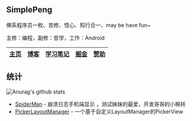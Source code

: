 ## SimplePeng

佛系程序员一枚、苦修、悟心、知行合一、may be have fun~

主修：编程，副修：哲学，工作：Android 

| [主页](https://www.simplepeng.com) | [博客](https://www.simplepeng.com/blog) | [学习笔记](https://www.simplepeng.com/KeepLearning) | [掘金](https://juejin.cn/user/641770519265832) | [赞助](https://simplepeng.com/merge_pay_code) |
| ---------------------------------- | --------------------------------------- | --------------------------------------------------- | ---------------------------------------------- | --------------------------------------------- |

## 统计

![Anurag's github stats](https://github-readme-stats.vercel.app/api?username=simplepeng&count_private=true)

* [SpiderMan](https://github.com/simplepeng/SpiderMan) - 崩溃日志手机端显示 ，测试妹妹的最爱，开发哥哥的小棉袄
* [PickerLayoutManager](https://github.com/simplepeng/PickerLayoutManager) - 一个基于自定义LayoutManager的PickerView

